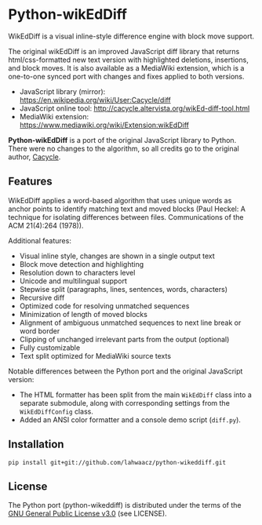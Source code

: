 # Python-wikEdDiff

WikEdDiff is a visual inline-style difference engine with block move support.

The original wikEdDiff is an improved JavaScript diff library that returns
html/css-formatted new text version with highlighted deletions, insertions,
and block moves. It is also available as a MediaWiki extension, which is a
one-to-one synced port with changes and fixes applied to both versions.

 - JavaScript library (mirror): https://en.wikipedia.org/wiki/User:Cacycle/diff
 - JavaScript online tool: http://cacycle.altervista.org/wikEd-diff-tool.html
 - MediaWiki extension: https://www.mediawiki.org/wiki/Extension:wikEdDiff

**Python-wikEdDiff** is a port of the original JavaScript library to Python.
There were no changes to the algorithm, so all credits go to the original
author, [Cacycle](https://en.wikipedia.org/wiki/User:Cacycle).

## Features

WikEdDiff applies a word-based algorithm that uses unique words as anchor points
to identify matching text and moved blocks (Paul Heckel: A technique for
isolating differences between files. Communications of the ACM 21(4):264 (1978)).

Additional features:

 - Visual inline style, changes are shown in a single output text
 - Block move detection and highlighting
 - Resolution down to characters level
 - Unicode and multilingual support
 - Stepwise split (paragraphs, lines, sentences, words, characters)
 - Recursive diff
 - Optimized code for resolving unmatched sequences
 - Minimization of length of moved blocks
 - Alignment of ambiguous unmatched sequences to next line break or word border
 - Clipping of unchanged irrelevant parts from the output (optional)
 - Fully customizable
 - Text split optimized for MediaWiki source texts

Notable differences between the Python port and the original JavaScript version:

 - The HTML formatter has been split from the main `WikEdDiff` class into a
   separate submodule, along with corresponding settings from the
   `WikEdDiffConfig` class.
 - Added an ANSI color formatter and a console demo script (`diff.py`).

## Installation

    pip install git+git://github.com/lahwaacz/python-wikeddiff.git

## License

The Python port (python-wikeddiff) is distributed under the terms of the
[GNU General Public License v3.0](http://www.gnu.org/copyleft/gpl.html)
(see LICENSE).
